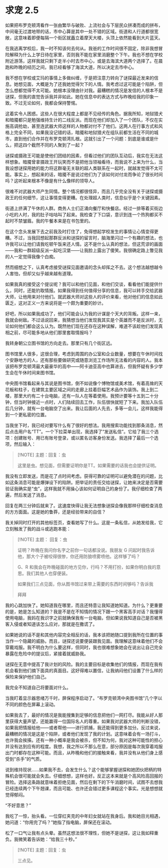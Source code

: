 # 求宠 2.5

如果把布罗克顿湾看作一张由繁华与破败、上流社会与下层民众拼凑而成的拼布，中间毫无过渡地带的话，市中心算是其中一处不错的区域。街道和人行道都很宽敞，这意味着即便每隔一个街区就矗立着摩天大楼，头顶上依然能看到大片蓝天。

在我逃离学校后，我一时不知该何去何从。我爸的工作时间很不固定，除非我想冒险解释为什么上学日待在家里，否则我不能在家里消磨整个下午。我也不想在学校附近游荡，这样我就只剩下走半小时去市中心，或是去海滨大道两个选择了。在晨跑和昨晚的经历之间，我已经看够了海滨大道，所以决定去市中心。

我不想在学校或艾玛的事情上多做纠缠，于是把注意力转向了谜探最近发来的信息。她想见面，大概是为了还我她觉得欠下的人情。我考虑过这可能是个陷阱，但怎么想都觉得不太可能。她根本没理由针对我。最糟糕的情况是发信的人根本不是谜探，但我的直觉告诉我并非如此。她在信息中的表达方式与昨晚给我的印象一致。不过无论如何，我都会保持警惕。

这着实令人困惑。这些人在很大程度上都是不见经传的角色。据我所知，地狱猎犬和暗魇都只是勉强维持生计的二线反派。而现在他们却加入了一个团队，不仅在实施高调抢劫，甚至连武器大师这样的人物都对付不了他们。这两人在行事方式和风格上完全不同，如果我没记错的话，暗魇和地狱猎犬在组队前都生活在不同的城市，直到他们合作并在布罗克顿湾扎根。这就引出了一个问题：到底是谁或是什么，把这四个截然不同的人聚到了一起？

谜探或摄政王可能是使他们团结的因素，但看过他们的团队互动后，我实在无法这样想象。暗魇曾拿摄政王开玩笑而不是把他当领袖看待，而我说不上来为什么，当我设想谜探用她的能力将这群毫无关联的超人类联系在一起时，就越发觉得不太可能。事实上，想起来的话，暗魇不是说过他们为了该如何对付龙而争论了很长时间吗？这听起来根本不像是有什么像样的领导人。

很难不对武器大师产生同情。整个情况都很怪异，而且几乎完全没有关于谜探或摄政王的任何细节，这让事情变得更糟。在处理超人类时，信息似乎是个关键因素。

街道上挤满了午休的人群。商务人士们正涌向餐厅和快餐店。经过一排等着买街边小吃的人时，我的肚子咕咕叫了起来。我检查了下口袋，意识到连一个热狗都买不起时不禁皱眉。我的午餐本来是在书包里的。

在这个念头发展下去之前我及时打住了，免得想起学校发生的事情让心情变得更糟。不过，当我回想起那群反派和谜探的留言时，脑海里闪过一个有趣的想法，也许我可以让他们请我吃顿午饭来还人情。这不是什么认真的想法，但这荒谬的画面——我和一群超级反派一起吃汉堡——让我脸上露出了傻笑。我很确定路上瞥见我的人一定觉得我像个白痴。

然而细想之下，认真考虑接受谜探见面邀请的念头却挥之不去。这个想法越想越令人害怕，但却又似乎越来越有道理。

如果我真的接受这个提议呢？我可以和他们见面，和他们交谈，看看他们能提供什么，同时，还能钓取情报。如果我得到任何值得分享的信息，我可以转手交给武器大师，让他用来对付他们。就武器大师对这些人的评价来看，他对他们的信息如此匮乏，这对正义一方来说将是一个颇为重要的妙计。

好吧，所以如果我成功了，他们可能会认为我的计谋是个天大的背叛。这样一来，我就会树敌。不过话说回来，我猜想当他们发现我其实是个英雄而不是反派时，无论如何他们都会这么认为。既然他们现在还存在这种误解，难道不该趁他们发现真相之前，尽可能多地从他们那里套取情报吗？

我转身朝公立图书馆的方向走去。那里只有几个街区远。

图书馆里人很多，这很合理，考虑到周围的办公室和企业数量，想要在午休时间找个安静地方的人，还有那些要做研究或随意浏览工作场所无法看的内容的人。我本该把布罗克顿湾最大最豪华的高中——阿卡迪亚高中也算进去，但我怀疑有多少学生会在午休时间来图书馆。

中央图书馆看起来与其说是图书馆，倒不如说像个博物馆或美术馆，有着高耸的天花板和柱子，在建筑主要区域之间的走廊上挂着巨幅艺术品作为装饰。我上到二楼，那里大约有二十台电脑，还有一队人在等着使用。我预计要等十五到二十分钟，但当时钟接近一点时，人们陆续回去工作，队伍很快就短了下来。我加入队伍后几分钟，就有一台电脑空了出来。我让后面的人先去，多等一会儿，这样我能得到一个更私密的位置。

当我坐下时，我已经对要写什么有了很好的想法。我用搜索功能找到那条消息，然后点击用户名“TT”。一个下拉菜单出现，我选择了“发送私信”。它给了我三个选项：创建账号、用已有账号登录，或以匿名访客身份发送。我选择了最后一个选项，然后输入：

> [!NOTE] 主题：回复：虫
>
> 这里是虫。想见面，但需要证明你是TT。如果需要的话我也会提供证明。

我没有立即发送，而是花了点时间考虑。获得可靠的证明可以避免潜在的问题，比如这条消息可能是爆弹设下的陷阱。把举证的责任交给谜探，让她来决定是否需要验证我确实是“虫”，这样我就不用操心该如何证明自己的身份了。我仔细检查了两遍，然后发送了消息。

回复在两三分钟后就来了。这速度快得让我无法想象谜探会像我那样仔细检查消息的方方面面。这是她的鲁莽，还是经验带来的自信？

我关掉同时打开的其他标签页，查看她写了什么。这是一条私信，从她发给我，它立刻触发了我的战斗或逃跑本能：

> [!NOTE] 主题： 回复：虫
>
> 证明？昨晚在我问你名字之前你一句话都没说。我朋友 G 问起时我告诉他，那大个子被咬得很惨，你还用防狼喷雾喷他。这样够了吗？
>
> G、R 和我会在昨晚碰面的地方见你，行吗？不用打扮，如果你明白我的意思。我们其他人也穿便装。
>
> 如果我们三点见面，你从图书馆过来带上需要的东西时间够吗？告诉我
>
> 拜拜

我的心跳加快了。她知道我在哪里，而且还特意让我知道她知道。为什么？更重要的是，她是怎么知道的？我是不是在不知情的情况下跟一个黑客高手对话？我懂得使用电脑，我妈在我识字之前就确保我有一台电脑，但如果说我知道自己是否被黑客入侵或者知道该怎么应对，那就是在撒谎了。

如果她说的话不是和其他内容完全相反的话，我本该把她随口提到我所在位置的事当作一个隐藏的威胁。而且，谜探还说要便装跟我见面。我理解这意味着他们不会穿戴戏服。我不明白为什么要这样，但同时，我也很难想象她会在说出让自己完全暴露在危险中的提议后，紧接着就威胁我。

谜探在无意中提高了我计划的风险。我的主要目标是收集他们的情报，而现在我有机会看到他们摘下面具的真面目。这好得难以置信，让我纳闷他们设置了什么样的保险来保护他们自己。

我完全不知道自己将要面对什么。

当我盯着显示器思绪万千时，屏保程序启动了。“布罗克顿湾中央图书馆”几个字以不同的颜色在屏幕上滚动。

如果我去了，最好的情况是我能搜集到足够的信息把他们一网打尽。我能从好人那里获得大量声望，还能赢得一位国际名人的尊重。如果我对武器大师的判断没错，如果我把情报给他——或者帮他——进行抓捕，我还能得到更多加分。反过来说，最糟糕的情况是这是个陷阱，或者他们发现了我的计划。这意味着会有一场打斗，也许我会挨揍。还有一种小概率是我会被杀，但不知为何，我对这种可能性的担心并没有达到应有的程度。我想，我之所以不那么在意，部分原因是每次我穿着戏服出门时都存在这种可能。而且，从昨晚和他们的接触来看，我并没有从他们身上感受到“杀手”的气质。

说到维持现状……如果我不去，会发生什么？这个能够掌握谜探和她团伙把柄的特殊机会很可能就会失去。仔细想想，这样也好。反正这本来就是个高风险高回报的冒险。选择这条路就意味着拒绝见面，然后在剩下的下午消磨时间，试图不去想我已经连续两个下午翘课，而且可能、也许还会错过更多课程这个事实。光是想想就觉得郁闷。

“不好意思？”

我吃了一惊，抬头看。一位穿红夹克的中年妇女就站在我身后。我和她目光相遇，她问道：“你用完了吗？”她指了指电脑，屏保还在滚动。

松了一口气让我有点头晕。虽然这想法很不理性，但她不是谜探，这让我如释重负。我微笑着告诉她：“给我三十秒。”

> [!NOTE] 主题：回复：虫
>
> 三点见。
